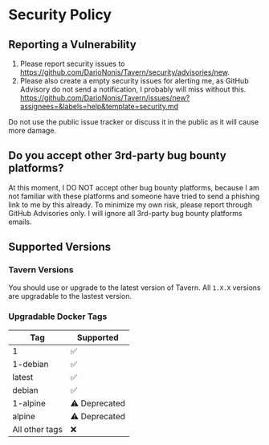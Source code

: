 # Security Policy

## Reporting a Vulnerability

1. Please report security issues to https://github.com/DarioNonis/Tavern/security/advisories/new.
1. Please also create a empty security issues for alerting me, as GitHub Advisory do not send a notification, I probably will miss without this. https://github.com/DarioNonis/Tavern/issues/new?assignees=&labels=help&template=security.md

Do not use the public issue tracker or discuss it in the public as it will cause more damage.

## Do you accept other 3rd-party bug bounty platforms?

At this moment, I DO NOT accept other bug bounty platforms, because I am not familiar with these platforms and someone have tried to send a phishing link to me by this already. To minimize my own risk, please report through GitHub Advisories only. I will ignore all 3rd-party bug bounty platforms emails.

## Supported Versions

### Tavern Versions

You should use or upgrade to the latest version of Tavern. All `1.X.X` versions are upgradable to the lastest version.

### Upgradable Docker Tags

| Tag | Supported          |
| ------- | ------------------ |
| 1 | :white_check_mark: |
| 1-debian | :white_check_mark: |
| latest | :white_check_mark: |
| debian | :white_check_mark: |
| 1-alpine | ⚠️ Deprecated |
| alpine | ⚠️ Deprecated |
| All other tags  | ❌ |
